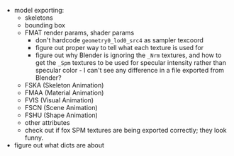 - model exporting:
    - skeletons
    - bounding box
    - FMAT render params, shader params
        - don't hardcode `geometry0_lod0_src4` as sampler texcoord
        - figure out proper way to tell what each texture is used for
        - figure out why Blender is ignoring the `_Nrm` textures, and how to get the `_Spm` textures to be used for specular intensity rather than specular color - I can't see any difference in a file exported from Blender?
    - FSKA (Skeleton Animation)
    - FMAA (Material Animation)
    - FVIS (Visual Animation)
    - FSCN (Scene Animation)
    - FSHU (Shape Animation)
    - other attributes
    - check out if fox SPM textures are being exported correctly; they look funny.
- figure out what dicts are about
